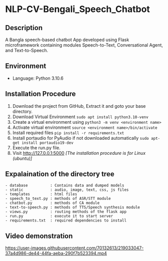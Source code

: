 # NLP-CV-Bengali_Speech_Chatbot

## Description
A Bangla speech-based chatbot App developed using Flask microframework containing modules Speech-to-Text, Conversational Agent, and Text-to-Speech. 

## Environment
- Language: Python 3.10.6

## Installation Procedure
1. Download the project from GitHub, Extract it and goto your base directory.
1. Download Virtual Environment ```sudo apt install python3.10-venv```
1. Create a virtual environment using ```python3 -m venv <environment name>```
1. Activate virtual environment ```source <environment name>/bin/activate``` 
1. Install required files ```pip install -r requirements.txt```
1. Install portaudio for PyAudio if not downloaded automatically ```sudo apt-get install portaudio19-dev```
1. Execute the run.py file.
1. Visit <http://127.0.0.1:5000>
<i>[The installation procedure is for Linux (ubuntu)]</i>

## Expalaination of the directory tree
```
- database          : Contains data and dumped models
- static            : audio, image, text, css, js files
- templates         : html files
- speech_to_text.py : methods of ASR/STT module
- chatbot.py        : methods of CA module
- text-to-speech.py : methods of TTS/Speech synthesis module
- views.py          : routing methods of the flask app
- run.py            : execute it to start server
- requirements.txt  : required dependencies to install
```
## Video demonstration
https://user-images.githubusercontent.com/70132613/219033047-37a4d986-de44-44fa-aeba-290f7b523394.mp4

